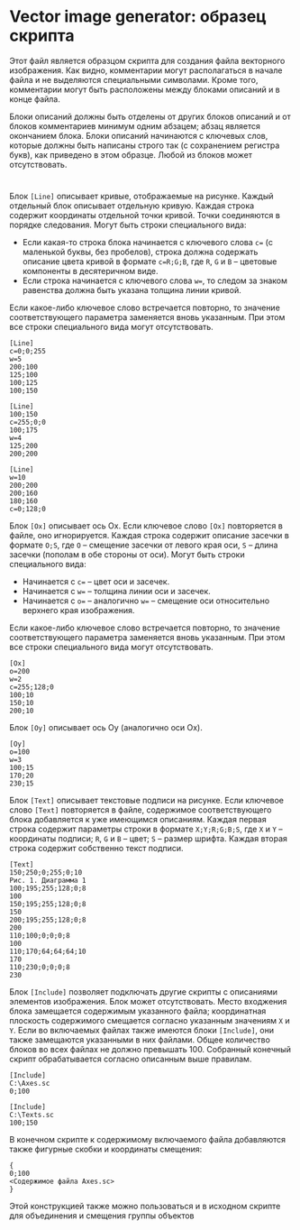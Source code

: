 # Vector image generator: образец скрипта

Этот файл является образцом скрипта для создания файла векторного изображения.
Как видно, комментарии могут располагаться в начале файла и не выделяются специальными
символами. Кроме того, комментарии могут быть расположены между блоками описаний и в
конце файла.

Блоки описаний должны быть отделены от других блоков описаний и от блоков комментариев
минимум одним абзацем; абзац является окончанием блока. Блоки описаний начинаются с
ключевых слов, которые должны быть написаны строго так (с сохранением регистра букв),
как приведено в этом образце. Любой из блоков может отсутствовать.

#

Блок ```[Line]``` описывает кривые, отображаемые на рисунке. Каждый отдельный блок описывает
отдельную кривую. Каждая строка содержит координаты отдельной точки кривой. Точки
соединяются в порядке следования. Могут быть строки специального вида:

- Если какая-то строка блока начинается с ключевого слова ```c=``` (с маленькой буквы, без
пробелов), строка должна содержать описание цвета кривой в формате ```c=R;G;B```, где ```R```,
```G``` и ```B``` – цветовые компоненты в десятеричном виде.
- Если строка начинается с ключевого слова ```w=```, то следом за знаком равенства
должна быть указана толщина линии кривой.

Если какое-либо ключевое слово встречается повторно, то значение соответствующего
параметра заменяется вновь указанным. При этом все строки специального вида могут
отсутствовать.

```
[Line]
c=0;0;255
w=5
200;100
125;100
100;125
100;150

[Line]
100;150
c=255;0;0
100;175
w=4
125;200
200;200

[Line]
w=10
200;200
200;160
180;160
c=0;128;0
```
Блок ```[Ox]``` описывает ось Ox. Если ключевое слово ```[Ox]``` повторяется в файле, оно
игнорируется. Каждая строка содержит описание засечки в формате ```O;S```, где ```O``` – смещение
засечки от левого края оси, ```S``` – длина засечки (пополам в обе стороны от оси). Могут быть
строки специального вида:

- Начинается с ```c=``` – цвет оси и засечек.
- Начинается с ```w=``` – толщина линии оси и засечек.
- Начинается с ```o=``` – аналогично ```w=``` – смещение оси относительно верхнего края изображения.

Если какое-либо ключевое слово встречается повторно, то значение соответствующего
параметра заменяется вновь указанным. При этом все строки специального вида могут
отсутствовать.

```
[Ox]
o=200
w=2
c=255;128;0
100;10
150;10
200;10
```

Блок ```[Oy]``` описывает ось Oy (аналогично оси Ox).

```
[Oy]
o=100
w=3
100;15
170;20
230;15
```
Блок ```[Text]``` описывает текстовые подписи на рисунке. Если ключевое слово ```[Text]``` повторяется
в файле, содержимое соответствующего блока добавляется к уже имеющимся описаниям. Каждая
первая строка содержит параметры строки в формате ```X;Y;R;G;B;S```, где ```X``` и ```Y``` – координаты
подписи; ```R```, ```G``` и ```B``` – цвет; ```S``` – размер шрифта. Каждая вторая строка содержит собственно
текст подписи.

```
[Text]
150;250;0;255;0;10
Рис. 1. Диаграмма 1
100;195;255;128;0;8
100
150;195;255;128;0;8
150
200;195;255;128;0;8
200
110;100;0;0;0;8
100
110;170;64;64;64;10
170
110;230;0;0;0;8
230
```
Блок ```[Include]``` позволяет подключать другие скрипты с описаниями элементов изображения.
Блок может отсутствовать. Место входжения блока замещается содержимым указанного файла;
координатная плоскость содержимого смещается согласно указанным значениям ```X``` и ```Y```. Если
во включаемых файлах также имеются блоки ```[Include]```, они также замещаются указанными в
них файлами. Общее количество блоков во всех файлах не должно превышать 100. Собранный
конечный скрипт обрабатывается согласно описанным выше правилам.

```
[Include]
C:\Axes.sc
0;100

[Include]
C:\Texts.sc
100;150
```

В конечном скрипте к содержимому включаемого файла добавляются также фигурные скобки и
координаты смещения:

```
{
0;100
<Содержимое файла Axes.sc>
}
```

Этой конструкцией также можно пользоваться и в исходном скрипте для объединения и
смещения группы объектов
